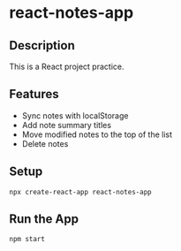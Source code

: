 # react-notes-app

## Description
This is a React project practice.

## Features
- Sync notes with localStorage
- Add note summary titles
- Move modified notes to the top of the list
- Delete notes

## Setup
`npx create-react-app react-notes-app`

## Run the App
`npm start`